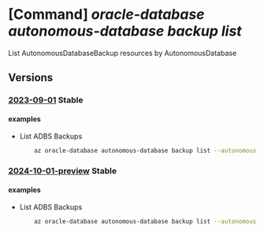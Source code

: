 # [Command] _oracle-database autonomous-database backup list_

List AutonomousDatabaseBackup resources by AutonomousDatabase

## Versions

### [2023-09-01](/Resources/mgmt-plane/L3N1YnNjcmlwdGlvbnMve30vcmVzb3VyY2Vncm91cHMve30vcHJvdmlkZXJzL29yYWNsZS5kYXRhYmFzZS9hdXRvbm9tb3VzZGF0YWJhc2VzL3t9L2F1dG9ub21vdXNkYXRhYmFzZWJhY2t1cHM=/2023-09-01.xml) **Stable**

<!-- mgmt-plane /subscriptions/{}/resourcegroups/{}/providers/oracle.database/autonomousdatabases/{}/autonomousdatabasebackups 2023-09-01 -->

#### examples

- List ADBS Backups
    ```bash
        az oracle-database autonomous-database backup list --autonomousdatabasename <ADBS name> --resource-group <resource_group>
    ```

### [2024-10-01-preview](/Resources/mgmt-plane/L3N1YnNjcmlwdGlvbnMve30vcmVzb3VyY2Vncm91cHMve30vcHJvdmlkZXJzL29yYWNsZS5kYXRhYmFzZS9hdXRvbm9tb3VzZGF0YWJhc2VzL3t9L2F1dG9ub21vdXNkYXRhYmFzZWJhY2t1cHM=/2024-10-01-preview.xml) **Stable**

<!-- mgmt-plane /subscriptions/{}/resourcegroups/{}/providers/oracle.database/autonomousdatabases/{}/autonomousdatabasebackups 2024-10-01-preview -->

#### examples

- List ADBS Backups
    ```bash
        az oracle-database autonomous-database backup list --autonomousdatabasename <ADBS name> --resource-group <resource_group>
    ```
